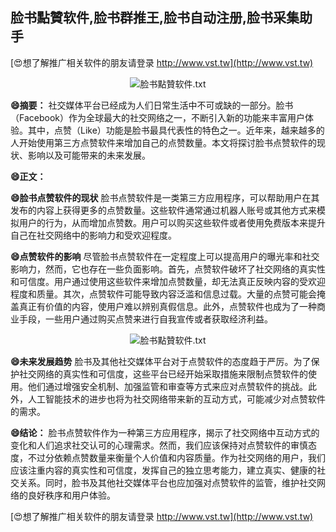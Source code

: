 ## **脸书點贊软件,脸书群推王,脸书自动注册,脸书采集助手**

[😍想了解推广相关软件的朋友请登录 http://www.vst.tw](http://www.vst.tw)

 <center><img src="https://vst.tw/MP4/tuiguang/png/5.png" alt="脸书點贊软件.txt"></center>

**😄摘要：**
社交媒体平台已经成为人们日常生活中不可或缺的一部分。脸书（Facebook）作为全球最大的社交网络之一，不断引入新的功能来丰富用户体验。其中，点赞（Like）功能是脸书最具代表性的特色之一。近年来，越来越多的人开始使用第三方点赞软件来增加自己的点赞数量。本文将探讨脸书点赞软件的现状、影响以及可能带来的未来发展。

**😄正文：**

**😄脸书点赞软件的现状**
脸书点赞软件是一类第三方应用程序，可以帮助用户在其发布的内容上获得更多的点赞数量。这些软件通常通过机器人账号或其他方式来模拟用户的行为，从而增加点赞数。用户可以购买这些软件或者使用免费版本来提升自己在社交网络中的影响力和受欢迎程度。

**😄点赞软件的影响**
尽管脸书点赞软件在一定程度上可以提高用户的曝光率和社交影响力，然而，它也存在一些负面影响。首先，点赞软件破坏了社交网络的真实性和可信度。用户通过使用这些软件来增加点赞数量，却无法真正反映内容的受欢迎程度和质量。其次，点赞软件可能导致内容泛滥和信息过载。大量的点赞可能会掩盖真正有价值的内容，使用户难以辨别真假信息。此外，点赞软件也成为了一种商业手段，一些用户通过购买点赞来进行自我宣传或者获取经济利益。

 <center><img src="https://vst.tw/MP4/tuiguang/png/2.png" alt="脸书點贊软件.txt"></center>

**😄未来发展趋势**
脸书及其他社交媒体平台对于点赞软件的态度趋于严厉。为了保护社交网络的真实性和可信度，这些平台已经开始采取措施来限制点赞软件的使用。他们通过增强安全机制、加强监管和审查等方式来应对点赞软件的挑战。此外，人工智能技术的进步也将为社交网络带来新的互动方式，可能减少对点赞软件的需求。

**😄结论：**
脸书点赞软件作为一种第三方应用程序，揭示了社交网络中互动方式的变化和人们追求社交认可的心理需求。然而，我们应该保持对点赞软件的审慎态度，不过分依赖点赞数量来衡量个人价值和内容质量。作为社交网络的用户，我们应该注重内容的真实性和可信度，发挥自己的独立思考能力，建立真实、健康的社交关系。同时，脸书及其他社交媒体平台也应加强对点赞软件的监管，维护社交网络的良好秩序和用户体验。

[😍想了解推广相关软件的朋友请登录 http://www.vst.tw](http://www.vst.tw)



